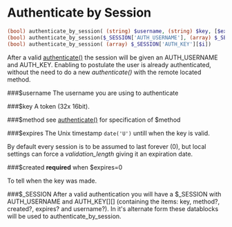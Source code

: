 Authenticate by Session
======
```php
(bool) authenticate_by_session( (string) $username, (string) $key, [$expires=0], [$method=NULL], [$created=FALSE])
(bool) authenticate_by_session($_SESSION['AUTH_USERNAME'], (array) $_SESSION['AUTH_KEY'][$i])
(bool) authenticate_by_session( (array) $_SESSION['AUTH_KEY'][$i])
```

After a valid [authenticate()](function.authenticate.md) the session will be given an AUTH_USERNAME and AUTH_KEY. Enabling to postulate the user is already authenticated, without the need to do a new *authenticate()* with the remote located method.

###$username
The username you are using to authenticate

###$key
A token (32x 16bit).

###$method
see [authenticate()](function.authenticate.md) for specification of $method

###$expires
The Unix timestamp ``date('U')`` untill when the key is valid.

By default every session is to be assumed to last forever (0), but local settings can force a *validation_length* giving it an expiration date.

###$created
**required** when $expires=0

To tell when the key was made.

###$_SESSION
After a valid authentication you will have a $_SESSION with AUTH_USERNAME and AUTH_KEY[][] (containing the items: key, method?, created?, expires? and username?). In it's alternate form these datablocks will be used to authenticate_by_session.
